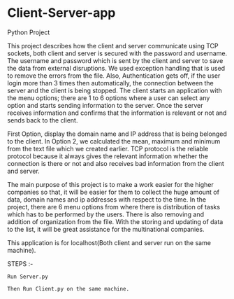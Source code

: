 # Client-Server-app
Python Project

This project describes how the client and server communicate using TCP sockets, both client and server is secured with the password and username. The username and password which is sent by the client and server to save the data from external disruptions. We used exception handling that is used to remove the errors from the file. Also, Authentication gets off, if the user login more than 3 times then automatically, the connection between the server and the client is being stopped. The client starts an application with the menu options; there are 1 to 6 options where a user can select any option and starts sending information to the server. Once the server receives information and confirms that the information is relevant or not and sends back to the client. 

First Option, display the domain name and IP address that is being belonged to the client. In Option 2, we calculated the mean, maximum and minimum from the text file which we created earlier. TCP protocol is the reliable protocol because it always gives the relevant information whether the connection is there or not and also receives bad information from the client and server. 

The main purpose of this project is to make a work easier for the higher companies so that, it will be easier for them to collect the huge amount of data, domain names and ip addresses with respect to the time. In the project, there are 6 menu options from where there is distribution of tasks which has to be performed by the users. There is also removing and addition of organization from the file. With the storing and updating of data to the list, it will be great assistance for the multinational companies.  


This application is for localhost(Both client and server run on the same machine).


STEPS :- 

    Run Server.py

    Then Run Client.py on the same machine.
